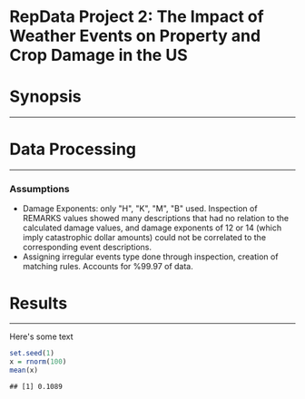# RepData Project 2: The Impact of Weather Events on Property and Crop Damage in the US


# Synopsis
******

# Data Processing
******

### Assumptions
* Damage Exponents: only "H", "K", "M", "B" used. Inspection of REMARKS values showed many descriptions that had no relation to the calculated damage values, and damage exponents of 12 or 14 (which imply catastrophic dollar amounts) could not be correlated to the corresponding event descriptions.
* Assigning irregular events type done through inspection, creation of matching rules. Accounts for %99.97 of data.

# Results
******
Here's some text

```r
set.seed(1)
x = rnorm(100)
mean(x)
```

```
## [1] 0.1089
```
